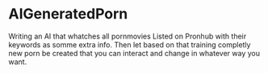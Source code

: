 # AIGeneratedPorn
Writing an AI that whatches all pornmovies Listed on Pronhub with their keywords as somme extra info. Then let based on that training completly new porn be created that you can interact and change in whatever way you want.
